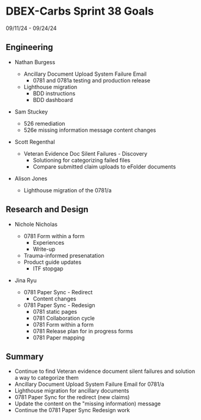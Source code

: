 # DBEX-Carbs Sprint 38 Goals	
09/11/24 - 09/24/24 

## Engineering
  - Nathan Burgess
    - Ancillary Document Upload System Failure Email
      -  0781 and 0781a testing and production release
    - Lighthouse migration
       - BDD instructions
       - BDD dashboard
      
  - Sam Stuckey
    - 526 remediation
    - 526e missing information message content changes

 - Scott Regenthal
    - Veteran Evidence Doc Silent Failures - Discovery
       - Solutioning for categorizing failed files
       - Compare submitted claim uploads to eFolder documents
  
  - Alison Jones
    - Lighthouse migration of the 0781/a 

## Research and Design
  - Nichole Nicholas
    - 0781 Form within a form
      - Experiences
      - Write-up
    - Trauma-informed presenatation 
    - Product guide updates
      - ITF stopgap
         
  - Jina Ryu
    - 0781 Paper Sync - Redirect
      - Content changes
    - 0781 Paper Sync - Redesign
      - 0781 static pages
      - 0781 Collaboration cycle
      - 0781 Form within a form
      - 0781 Release plan for in progress forms
      - 0781 Paper mapping
        

## Summary
  - Continue to find Veteran evidence document silent failures and solution a way to categorize them
  - Ancillary Document Upload System Failure Email for 0781/a
  - Lighthouse migration for ancillary documents
  - 0781 Paper Sync for the redirect (new claims)
  - Update the content on the "missing information) message
  - Continue the 0781 Paper Sync Redesign work
    
